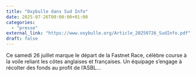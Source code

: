 ```yaml
---
title: "Oxybulle dans Sud Info"
date: 2025-07-26T00:00:00+01:00
categories: 
  - "presse"
external_link: "https://www.oxybulle.org/Article_20250726_SudInfo.pdf"
draft: false
---
```

Ce samedi 26 juillet marque le départ de la Fastnet Race, célèbre course à la voile reliant les côtes anglaises et françaises. Un équipage s’engage à récolter des fonds au profit de l’ASBL...
